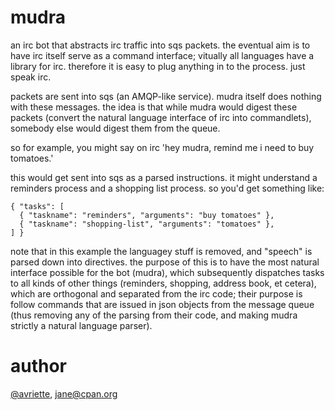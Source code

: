 mudra
====

an irc bot that abstracts irc traffic into sqs packets. the eventual aim is to
have irc itself serve as a command interface; vitually all languages have a
library for irc. therefore it is easy to plug anything in to the process. just
speak irc.

packets are sent into sqs (an AMQP-like service). mudra itself does nothing
with these messages. the idea is that while mudra would digest these packets
(convert the natural language interface of irc into commandlets), somebody
else would digest them from the queue.

so for example, you might say on irc 'hey mudra, remind me i need to buy
tomatoes.'

this would get sent into sqs as a parsed instructions. it might understand a
reminders process and a shopping list process. so you'd get something like:

```
{ "tasks": [
  { "taskname": "reminders", "arguments": "buy tomatoes" },
  { "taskname": "shopping-list", "arguments": "tomatoes" },
] }
```

note that in this example the languagey stuff is removed, and "speech" is
parsed down into directives. the purpose of this is to have the most natural
interface possible for the bot (mudra), which subsequently dispatches tasks
to all kinds of other things (reminders, shopping, address book, et cetera),
which are orthogonal and separated from the irc code; their purpose is follow
commands that are issued in json objects from the message queue (thus removing
any of the parsing from their code, and making mudra strictly a natural
language parser).

author
====

[@avriette](https://github.com/avriette), jane@cpan.org
